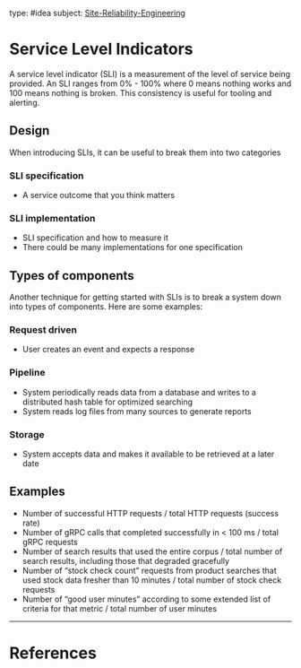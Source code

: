 type: #idea
subject: [Site-Reliability-Engineering](Site-Reliability-Engineering.md)
<!-- Subject should be a hub note -->
# Service Level Indicators

A service level indicator (SLI) is a measurement of the level of service being provided. An SLI ranges from 0% - 100% where 0 means nothing works and 100 means nothing is broken. This consistency is useful for tooling and alerting.

## Design

When introducing SLIs, it can be useful to break them into two categories

### SLI specification

- A service outcome that you think matters

### SLI implementation

- SLI specification and how to measure it
- There could be many implementations for one specification

## Types of components

Another technique for getting started with SLIs is to break a system down into types of components. Here are some examples:

### Request driven

- User creates an event and expects a response

### Pipeline

- System periodically reads data from a database and writes to a distributed hash table for optimized searching
- System reads log files from many sources to generate reports

### Storage

- System accepts data and makes it available to be retrieved at a later date

## Examples

- Number of successful HTTP requests / total HTTP requests (success rate)
- Number of gRPC calls that completed successfully in < 100 ms / total gRPC requests
- Number of search results that used the entire corpus / total number of search results, including those that degraded gracefully
- Number of “stock check count” requests from product searches that used stock data fresher than 10 minutes / total number of stock check requests
- Number of “good user minutes” according to some extended list of criteria for that metric / total number of user minutes

---
# References
<!-- What references back up this idea -->
